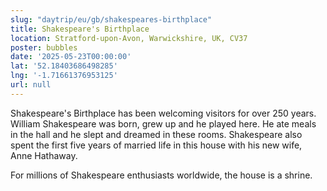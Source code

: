 ```yaml
---
slug: "daytrip/eu/gb/shakespeares-birthplace"
title: Shakespeare's Birthplace
location: Stratford-upon-Avon, Warwickshire, UK, CV37
poster: bubbles
date: '2025-05-23T00:00:00'
lat: '52.18403686498285'
lng: '-1.71661376953125'
url: null
---
```


Shakespeare's Birthplace has been welcoming visitors for over 250 years. William Shakespeare was born, grew up and he played here. He ate meals in the hall and he slept and dreamed in these rooms. Shakespeare also spent the first five years of married life in this house with his new wife, Anne Hathaway.

For millions of Shakespeare enthusiasts worldwide, the house is a shrine.
